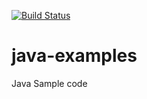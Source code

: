 [![Build Status](https://travis-ci.org/amitrke/java-examples.svg?branch=master)](https://travis-ci.org/amitrke/java-examples)

java-examples
=============

Java Sample code

